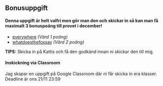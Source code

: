 ## Bonusuppgift

#### Denna uppgift är helt valfri men gör man den och skickar in så kan man få maximalt 3 bonuspoäng till provet i december!

* [everywhere](https://open.kattis.com/problems/everywhere) *(Värd 1 poäng)*
* [whatdoesthefoxsay](https://open.kattis.com/problems/whatdoesthefoxsay) *(Värd 2 poäng)*

**TIPS:** Skicka in på Kattis och få den godkänd innan ni skickar den till mig.

#### Inskickning via Classroom
Jag skapar en uppgift på Google Classroom där ni får skicka in era klasser.<br>
Deadline är ons 21/11 23:59

